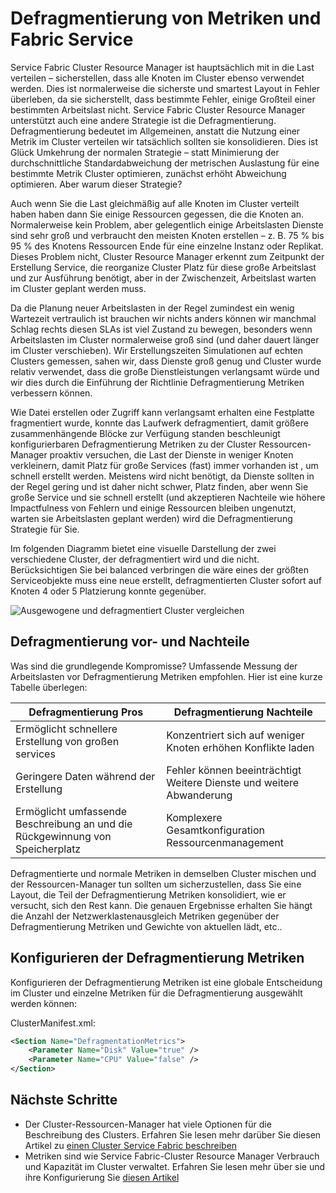 <properties
   pageTitle="Defragmentierung Metriken in Azure Service Fabric | Microsoft Azure"
   description="Eine Übersicht über die Defragmentierung oder Verpackung als Strategie für Metriken in Service Fabric"
   services="service-fabric"
   documentationCenter=".net"
   authors="masnider"
   manager="timlt"
   editor=""/>

<tags
   ms.service="Service-Fabric"
   ms.devlang="dotnet"
   ms.topic="article"
   ms.tgt_pltfrm="NA"
   ms.workload="NA"
   ms.date="08/19/2016"
   ms.author="masnider"/>

# <a name="defragmentation-of-metrics-and-load-in-service-fabric"></a>Defragmentierung von Metriken und Fabric Service
Service Fabric Cluster Resource Manager ist hauptsächlich mit in die Last verteilen – sicherstellen, dass alle Knoten im Cluster ebenso verwendet werden. Dies ist normalerweise die sicherste und smartest Layout in Fehler überleben, da sie sicherstellt, dass bestimmte Fehler, einige Großteil einer bestimmten Arbeitslast nicht. Service Fabric Cluster Resource Manager unterstützt auch eine andere Strategie ist die Defragmentierung. Defragmentierung bedeutet im Allgemeinen, anstatt die Nutzung einer Metrik im Cluster verteilen wir tatsächlich sollten sie konsolidieren. Dies ist Glück Umkehrung der normalen Strategie – statt Minimierung der durchschnittliche Standardabweichung der metrischen Auslastung für eine bestimmte Metrik Cluster optimieren, zunächst erhöht Abweichung optimieren. Aber warum dieser Strategie?

Auch wenn Sie die Last gleichmäßig auf alle Knoten im Cluster verteilt haben haben dann Sie einige Ressourcen gegessen, die die Knoten an. Normalerweise kein Problem, aber gelegentlich einige Arbeitslasten Dienste sind sehr groß und verbraucht den meisten Knoten erstellen – z. B. 75 % bis 95 % des Knotens Ressourcen Ende für eine einzelne Instanz oder Replikat. Dieses Problem nicht, Cluster Resource Manager erkennt zum Zeitpunkt der Erstellung Service, die reorganize Cluster Platz für diese große Arbeitslast und zur Ausführung benötigt, aber in der Zwischenzeit, Arbeitslast warten im Cluster geplant werden muss.

Da die Planung neuer Arbeitslasten in der Regel zumindest ein wenig Wartezeit vertraulich ist brauchen wir nichts anders können wir manchmal Schlag rechts diesen SLAs ist viel Zustand zu bewegen, besonders wenn Arbeitslasten im Cluster normalerweise groß sind (und daher dauert länger im Cluster verschieben). Wir Erstellungszeiten Simulationen auf echten Clusters gemessen, sahen wir, dass Dienste groß genug und Cluster wurde relativ verwendet, dass die große Dienstleistungen verlangsamt würde und wir dies durch die Einführung der Richtlinie Defragmentierung Metriken verbessern können.

Wie Datei erstellen oder Zugriff kann verlangsamt erhalten eine Festplatte fragmentiert wurde, konnte das Laufwerk defragmentiert, damit größere zusammenhängende Blöcke zur Verfügung standen beschleunigt konfigurierbaren Defragmentierung Metriken zu der Cluster Ressourcen-Manager proaktiv versuchen, die Last der Dienste in weniger Knoten verkleinern, damit Platz für große Services (fast) immer vorhanden ist , um schnell erstellt werden. Meistens wird nicht benötigt, da Dienste sollten in der Regel gering und ist daher nicht schwer, Platz finden, aber wenn Sie große Service und sie schnell erstellt (und akzeptieren Nachteile wie höhere Impactfulness von Fehlern und einige Ressourcen bleiben ungenutzt, warten sie Arbeitslasten geplant werden) wird die Defragmentierung Strategie für Sie.

Im folgenden Diagramm bietet eine visuelle Darstellung der zwei verschiedene Cluster, der defragmentiert wird und die nicht. Berücksichtigen Sie bei balanced verbringen die wäre eines der größten Serviceobjekte muss eine neue erstellt, defragmentierten Cluster sofort auf Knoten 4 oder 5 Platzierung konnte gegenüber.

![Ausgewogene und defragmentiert Cluster vergleichen][Image1]

## <a name="defragmentation-pros-and-cons"></a>Defragmentierung vor- und Nachteile
Was sind die grundlegende Kompromisse? Umfassende Messung der Arbeitslasten vor Defragmentierung Metriken empfohlen. Hier ist eine kurze Tabelle überlegen:

| Defragmentierung Pros  | Defragmentierung Nachteile |
|----------------------|----------------------|
|Ermöglicht schnellere Erstellung von großen services | Konzentriert sich auf weniger Knoten erhöhen Konflikte laden
|Geringere Daten während der Erstellung    | Fehler können beeinträchtigt Weitere Dienste und weitere Abwanderung
|Ermöglicht umfassende Beschreibung an und die Rückgewinnung von Speicherplatz | Komplexere Gesamtkonfiguration Ressourcenmanagement

Defragmentierte und normale Metriken in demselben Cluster mischen und der Ressourcen-Manager tun sollten um sicherzustellen, dass Sie eine Layout, die Teil der Defragmentierung Metriken konsolidiert, wie er versucht, sich den Rest kann. Die genauen Ergebnisse erhalten Sie hängt die Anzahl der Netzwerklastenausgleich Metriken gegenüber der Defragmentierung Metriken und Gewichte von aktuellen lädt, etc..

## <a name="configuring-defragmentation-metrics"></a>Konfigurieren der Defragmentierung Metriken
Konfigurieren der Defragmentierung Metriken ist eine globale Entscheidung im Cluster und einzelne Metriken für die Defragmentierung ausgewählt werden können:

ClusterManifest.xml:

```xml
<Section Name="DefragmentationMetrics">
    <Parameter Name="Disk" Value="true" />
    <Parameter Name="CPU" Value="false" />
</Section>
```

## <a name="next-steps"></a>Nächste Schritte
- Der Cluster-Ressourcen-Manager hat viele Optionen für die Beschreibung des Clusters. Erfahren Sie lesen mehr darüber Sie diesen Artikel zu [einen Cluster Service Fabric beschreiben](service-fabric-cluster-resource-manager-cluster-description.md)
- Metriken sind wie Service Fabric-Cluster Resource Manager Verbrauch und Kapazität im Cluster verwaltet. Erfahren Sie lesen mehr über sie und ihre Konfigurierung Sie [diesen Artikel](service-fabric-cluster-resource-manager-metrics.md)

[Image1]:./media/service-fabric-cluster-resource-manager-defragmentation-metrics/balancing-defrag-compared.png
